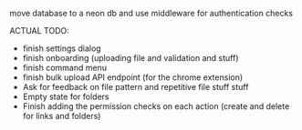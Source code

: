 move database to a neon db and use middleware for authentication checks

ACTUAL TODO:

- finish settings dialog
- finish onboarding (uploading file and validation and stuff)
- finish command menu
- finish bulk upload API endpoint (for the chrome extension)
- Ask for feedback on file pattern and repetitive file stuff stuff
- Empty state for folders
- Finish adding the permission checks on each action (create and delete for links and folders)